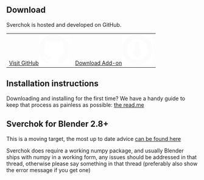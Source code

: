 ## Download

Sverchok is hosted and developed on GitHub.

<table class="sv_table_download">
  <tr>
    <td class="sv_tabledl-elem2">
        <a href="https://github.com/nortikin/sverchok/">
        Visit GitHub<img class="gh" src="svg/drawing_github.svg"></img>
        </a>
    </td>
    <td class="sv_tabledl-elem2">
        <a href="https://github.com/nortikin/sverchok/archive/master.zip">
        Download Add-on<img class="gh" src="svg/drawing_download.svg"></img>
        </a>
    </td>
  </tr>
</table>

## Installation instructions

Downloading and installing for the first time? We have a handy guide to keep that process as painless as possible: [the read.me](https://github.com/nortikin/sverchok/#installation)

## Sverchok for Blender 2.8+

This is a moving target, the most up to date advice [can be found here](https://github.com/nortikin/sverchok/issues/2326)

Sverchok does require a working numpy package, and usually Blender ships with numpy in a working form, any issues should be addressed in that thread, otherwise please say something in that thread (preferably also show the error message if you get one)
